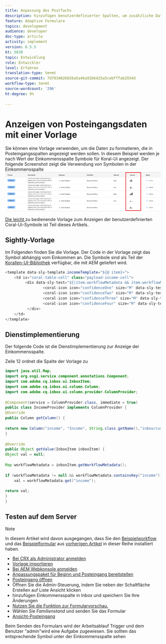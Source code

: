```yaml
---
title: Anpassung des Postfachs
description: hinzufügen benutzerdefinierter Spalten, um zusätzliche Daten des Workflows mit einer Vorlage anzuzeigen
feature: Adaptive Formulare
topics: development
audience: developer
doc-type: article
activity: implement
version: 6.5.5
kt: 5830
topic: Entwicklung
role: Entwickler
level: Erfahren
translation-type: tm+mt
source-git-commit: 7d7034026826a5a46a91b6425a5cebfffab2934d
workflow-type: tm+mt
source-wordcount: '296'
ht-degree: 9%

---
```


# Anzeigen von Posteingangsdaten mit einer Vorlage

Sie können eine Vorlage verwenden, um die Daten zu formatieren, die in Posteingangsspalten angezeigt werden sollen. In diesem Beispiel werden je nach Wert der Einkommensspalte Symbole für Koral-Ui angezeigt. Der folgende Screenshot zeigt die Verwendung von Symbolen in der Einkommensspalte
![Einkommen-Symbole](assets/income-column.PNG)

[Die leicht ](assets/sightly-template.zip) zu bedienende Vorlage zum Anzeigen der benutzerdefinierten Coral-Ui-Symbole ist Teil dieses Artikels.

## Sightly-Vorlage

Im Folgenden finden Sie die Vorlage. Der Code in der Vorlage zeigt das Symbol abhängig vom Einkommen an. Die Symbole sind als Teil der [Korallen-UI-Bibliothek](https://helpx.adobe.com/de/experience-manager/6-3/sites/developing/using/reference-materials/coral-ui/coralui3/Coral.Icon.html#availableIcons) verfügbar, die mit AEM geliefert wird.

```java
<template data-sly-template.incomeTemplate="${@ item}>">
    <td is="coral-table-cell" class="payload-income-cell">
         <div data-sly-test="${(item.workflowMetadata && item.workflowMetadata.income)}" data-sly-set.income ="${item.workflowMetadata.income}">
                 <coral-icon icon="confidenceOne" size="M" data-sly-test="${income >=0 && income <10000}"></coral-icon>
                 <coral-icon icon="confidenceTwo" size="M" data-sly-test="${income >=10000 && income <100000}"></coral-icon>
                 <coral-icon icon="confidenceThree" size="M" data-sly-test="${income >=100000 && income <500000}"></coral-icon>
                 <coral-icon icon="confidenceFour" size="M" data-sly-test="${income >=500000}"></coral-icon>
          </div>
    </td>
</template>
```

## Dienstimplementierung

Der folgende Code ist die Dienstimplementierung zur Anzeige der Einkommensspalte.

Zeile 12 ordnet die Spalte der Vorlage zu

```java
import java.util.Map;
import org.osgi.service.component.annotations.Component;
import com.adobe.cq.inbox.ui.InboxItem;
import com.adobe.cq.inbox.ui.column.Column;
import com.adobe.cq.inbox.ui.column.provider.ColumnProvider;

@Component(service = ColumnProvider.class, immediate = true)
public class IncomeProvider implements ColumnProvider {
@Override
public Column getColumn() {

return new Column("income", "Income", String.class.getName(),"inbox/customization/column-templates.html", "incomeTemplate");
}

@Override
public Object getValue(InboxItem inboxItem) {
Object val = null;

Map workflowMetadata = inboxItem.getWorkflowMetadata();

if (workflowMetadata != null && workflowMetadata.containsKey("income"))
    val = workflowMetadata.get("income");

return val;
}
}
```

## Testen auf dem Server

>[!NOTE]
>
>In diesem Artikel wird davon ausgegangen, dass Sie den [Beispielworkflow](assets/review-workflow.zip) und das [Beispielformular](assets/snap-form.zip) aus [vorherigen Artikel](https://docs.adobe.com/content/help/en/experience-manager-learn/forms/inbox-customization/add-married-column.md) in dieser Reihe installiert haben.

* [Bei CRX als Administrator anmelden](http://localhost:4502/crx/de/index.jsp)
* [Vorlage importieren](assets/sightly-template.zip)
* [Bei AEM Webkonsole anmelden](http://localhost:4502/system/console/bundles)
* [Anpassungspaket für Beginn und Posteingang bereitstellen](assets/income-column-customization.jar)
* [Posteingang öffnen](http://localhost:4502/aem/inbox)
* Öffnen Sie die Admin-Steuerung, indem Sie neben der Schaltfläche Erstellen auf Liste Ansicht klicken
* hinzufügen Einkommensspalte in Inbox und speichern Sie Ihre Änderungen
* [Nutzen Sie die Funktion zur Formularvorschau.](http://localhost:4502/content/dam/formsanddocuments/snapform/jcr:content?wcmmode=disabled)
* Wählen Sie _Familienstand_ und senden Sie das Formular
* [Ansicht-Posteingang](http://localhost:4502/aem/inbox)

Beim Senden des Formulars wird der Arbeitsablauf Trigger und dem Benutzer &quot;admin&quot;wird eine Aufgabe zugewiesen. Sie sollten das entsprechende Symbol unter der Einkommensspalte sehen
